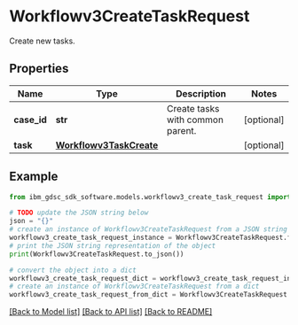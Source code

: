 # Workflowv3CreateTaskRequest

Create new tasks.

## Properties

Name | Type | Description | Notes
------------ | ------------- | ------------- | -------------
**case_id** | **str** | Create tasks with common parent. | [optional] 
**task** | [**Workflowv3TaskCreate**](Workflowv3TaskCreate.md) |  | [optional] 

## Example

```python
from ibm_gdsc_sdk_software.models.workflowv3_create_task_request import Workflowv3CreateTaskRequest

# TODO update the JSON string below
json = "{}"
# create an instance of Workflowv3CreateTaskRequest from a JSON string
workflowv3_create_task_request_instance = Workflowv3CreateTaskRequest.from_json(json)
# print the JSON string representation of the object
print(Workflowv3CreateTaskRequest.to_json())

# convert the object into a dict
workflowv3_create_task_request_dict = workflowv3_create_task_request_instance.to_dict()
# create an instance of Workflowv3CreateTaskRequest from a dict
workflowv3_create_task_request_from_dict = Workflowv3CreateTaskRequest.from_dict(workflowv3_create_task_request_dict)
```
[[Back to Model list]](../README.md#documentation-for-models) [[Back to API list]](../README.md#documentation-for-api-endpoints) [[Back to README]](../README.md)


